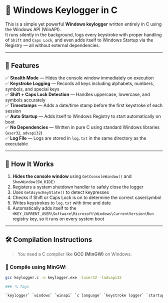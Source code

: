 # 🔐 Windows Keylogger in C

This is a simple yet powerful **Windows keylogger** written entirely in C using the Windows API (WinAPI).  
It runs silently in the background, logs every keystroke with proper handling of `Shift` and `Caps Lock`, and even adds itself to Windows Startup via the Registry — all without external dependencies.

---

## 🚀 Features

✅ **Stealth Mode** — Hides the console window immediately on execution  
✅ **Keystroke Logging** — Records all keys including alphabets, numbers, symbols, and special keys  
✅ **Shift + Caps Lock Detection** — Handles uppercase, lowercase, and symbols accurately  
✅ **Timestamps** — Adds a date/time stamp before the first keystroke of each session  
✅ **Auto Startup** — Adds itself to Windows Registry to start automatically on boot  
✅ **No Dependencies** — Written in pure C using standard Windows libraries (`user32`, `advapi32`)  
✅ **Log File** — Logs are stored in `log.txt` in the same directory as the executable

---

## 🧠 How It Works

1. **Hides the console window** using `GetConsoleWindow()` and `ShowWindow(SW_HIDE)`
2. Registers a system shutdown handler to safely close the logger
3. Uses `GetAsyncKeyState()` to detect keypresses
4. Checks if Shift or Caps Lock is on to determine the correct case/symbol
5. Writes keystrokes to `log.txt` with time and date
6. Automatically adds itself to the `HKEY_CURRENT_USER\Software\Microsoft\Windows\CurrentVersion\Run` registry key, so it runs on every system boot

---

## 🛠️ Compilation Instructions

> You need a C compiler like **GCC (MinGW)** on Windows.

### 🔧 Compile using MinGW:

```bash
gcc keylogger.c -o keylogger.exe -luser32 -ladvapi32

### 🔍 Tags

`keylogger` `windows` `winapi` `c language` `keystroke logger` `startup registry` `cybersecurity` `system programming`
